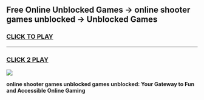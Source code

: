 
## Free Online Unblocked Games → online shooter games unblocked → Unblocked Games
<h3>
<a href="https://premium.freeplayer.one?title=online_shooter_games_unblocked&ref=21F">CLICK TO PLAY</a></h3>
<hr>

<h3>
<a href="https://premium.freeplayer.one?title=online_shooter_games_unblocked&ref=21F">CLICK 2 PLAY</a>
  
</h3>

<a href="https://premium.freeplayer.one?title=online_shooter_games_unblocked&ref=21F/"><img src="https://clearcache.store/games.png"></a>


**online shooter games unblocked games unblocked: Your Gateway to Fun and Accessible Online Gaming**
